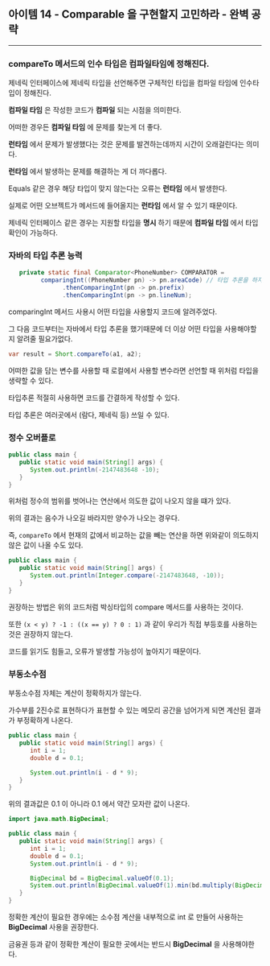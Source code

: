 ## 아이템 14 - Comparable 을 구현할지 고민하라 - 완벽 공략
---

### compareTo 메서드의 인수 타입은 컴파일타임에 정해진다.

제네릭 인터페이스에 제네릭 타입을 선언해주면 구체적인 타입을 컴파일 타임에 인수타입이 정해진다.

**컴파일 타임** 은 작성한 코드가 **컴파일** 되는 시점을 의미한다.

어떠한 경우든 __컴파일 타임__ 에 문제를 찾는게 더 좋다.

__런타임__ 에서 문제가 발생했다는 것은 문제를 발견하는데까지 시간이 오래걸린다는 의미다.

__런타임__ 에서 발생하는 문제를 해결하는 게 더 까다롭다.

Equals 같은 경우 해당 타입이 맞지 않는다는 오류는 __런타임__ 에서 발생한다.

실제로 어떤 오브젝트가 메서드에 들어올지는 __런타임__ 에서 알 수 있기 때문이다.

제네릭 인터페이스 같은 경우는 지원할 타입을 __명시__ 하기 때문에 __컴파일 타임__ 에서 타입확인이 가능하다.

### 자바의 타입 추론 능력

```java
   private static final Comparator<PhoneNumber> COMPARATOR =
         comparingInt((PhoneNumber pn) -> pn.areaCode) // 타입 추론을 하지 못해 타입을 알려주어야한다.
               .thenComparingInt(pn -> pn.prefix)
               .thenComparingInt(pn -> pn.lineNum);
```

comparingInt 메서드 사용시 어떤 타입을 사용할지 코드에 알려주었다.

그 다음 코드부터는 자바에서 타입 추론을 했기때문에 더 이상 어떤 타입을 사용해야할지 알려줄 필요가없다.

```java
var result = Short.compareTo(a1, a2);
```

어떠한 값을 담는 변수를 사용할 때 로컬에서 사용할 변수라면 선언할 때 위처럼 타입을 생략할 수 있다.

타입추론 적절히 사용하면 코드를 간결하게 작성할 수 있다.

타입 추론은 여러곳에서 (람다, 제네릭 등) 쓰일 수 있다.

### 정수 오버플로
```java
public class main {
   public static void main(String[] args) {
      System.out.println(-2147483648 -10);
   }
}
```

위처럼 정수의 범위를 벗어나는 연산에서 의도한 값이 나오지 않을 떄가 있다.

위의 결과는 음수가 나오길 바라지만 양수가 나오는 경우다.

즉, ``compareTo`` 에서 현재의 값에서 비교하는 값을 빼는 연산을 하면 위와같이 의도하지 않은 값이 나올 수도 있다.

```java
public class main {
   public static void main(String[] args) {
      System.out.println(Integer.compare(-2147483648, -10));
   }
}
```

권장하는 방법은 위의 코드처럼 박싱타입의 compare 메서드를 사용하는 것이다.

또한 ``(x < y) ? -1 : ((x == y) ? 0 : 1)`` 과 같이 우리가 직접 부등호를 사용하는 것은 권장하지 않는다.

코드를 읽기도 힘들고, 오류가 발생할 가능성이 높아지기 때문이다.

### 부동소수점

부동소수점 자체는 계산이 정확하지가 않는다.

가수부를 2진수로 표현하다가 표현할 수 있는 메모리 공간을 넘어가게 되면 계산된 결과가 부정확하게 나온다.

```java
public class main {
   public static void main(String[] args) {
      int i = 1;
      double d = 0.1;

      System.out.println(i - d * 9);
   }
}
```

위의 결과값은 0.1 이 아니라 0.1 에서 약간 모자란 값이 나온다.

```java
import java.math.BigDecimal;

public class main {
   public static void main(String[] args) {
      int i = 1;
      double d = 0.1;
      System.out.println(i - d * 9);

      BigDecimal bd = BigDecimal.valueOf(0.1);
      System.out.println(BigDecimal.valueOf(1).min(bd.multiply(BigDecimal.valueOf(9))));
   }
}
```
정확한 계산이 필요한 경우에는 소수점 계산을 내부적으로 int 로 만들어 사용하는 __BigDecimal__ 사용을 권장한다.

금융권 등과 같이 정확한 계산이 필요한 곳에서는 반드시 __BigDecimal__ 을 사용해야한다.
